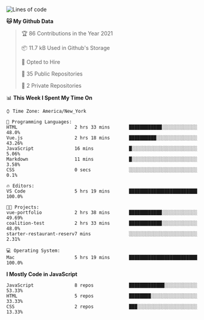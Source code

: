 <!--START_SECTION:waka-->
![Lines of code](https://img.shields.io/badge/From%20Hello%20World%20I%27ve%20Written-181782%20lines%20of%20code-blue)

**🐱 My Github Data** 

> 🏆 86 Contributions in the Year 2021
 > 
> 📦 11.7 kB Used in Github's Storage 
 > 
> 💼 Opted to Hire
 > 
> 📜 35 Public Repositories 
 > 
> 🔑 2 Private Repositories  
 > 
📊 **This Week I Spent My Time On** 

```text
⌚︎ Time Zone: America/New_York

💬 Programming Languages: 
HTML                     2 hrs 33 mins       ████████████░░░░░░░░░░░░░   48.0% 
Vue.js                   2 hrs 18 mins       ██████████░░░░░░░░░░░░░░░   43.26% 
JavaScript               16 mins             █░░░░░░░░░░░░░░░░░░░░░░░░   5.06% 
Markdown                 11 mins             █░░░░░░░░░░░░░░░░░░░░░░░░   3.58% 
CSS                      0 secs              ░░░░░░░░░░░░░░░░░░░░░░░░░   0.1%

🔥 Editors: 
VS Code                  5 hrs 19 mins       █████████████████████████   100.0%

🐱‍💻 Projects: 
vue-portfolio            2 hrs 38 mins       ████████████░░░░░░░░░░░░░   49.69% 
coalition-test           2 hrs 33 mins       ████████████░░░░░░░░░░░░░   48.0% 
starter-restaurant-reserv7 mins              ░░░░░░░░░░░░░░░░░░░░░░░░░   2.31%

💻 Operating System: 
Mac                      5 hrs 19 mins       █████████████████████████   100.0%

```

**I Mostly Code in JavaScript** 

```text
JavaScript               8 repos             █████████████░░░░░░░░░░░░   53.33% 
HTML                     5 repos             ████████░░░░░░░░░░░░░░░░░   33.33% 
CSS                      2 repos             ███░░░░░░░░░░░░░░░░░░░░░░   13.33%

```



<!--END_SECTION:waka-->
